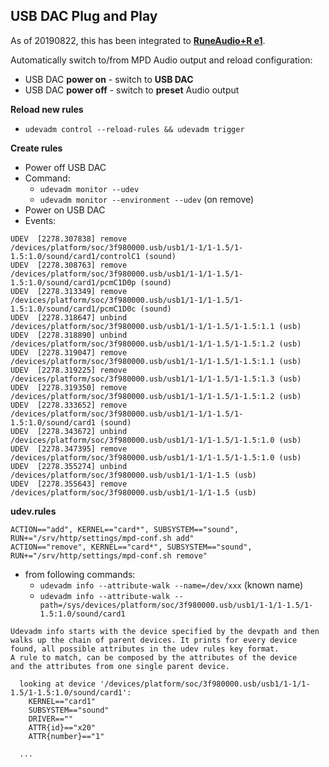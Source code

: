 USB DAC Plug and Play
---
As of 20190822, this has been integrated to [**RuneAudio+R e1**](https://github.com/rern/RuneAudio-Re1).

Automatically switch to/from MPD Audio output and reload configuration:
- USB DAC **power on** - switch to **USB DAC**
- USB DAC **power off** - switch to **preset** Audio output

**Reload new rules**
- `udevadm control --reload-rules && udevadm trigger`

**Create rules**
- Power off USB DAC
- Command:
    - `udevadm monitor --udev`
    - `udevadm monitor --environment --udev` (on remove)
- Power on USB DAC
- Events:
```
UDEV  [2278.307838] remove   /devices/platform/soc/3f980000.usb/usb1/1-1/1-1.5/1-1.5:1.0/sound/card1/controlC1 (sound)
UDEV  [2278.308763] remove   /devices/platform/soc/3f980000.usb/usb1/1-1/1-1.5/1-1.5:1.0/sound/card1/pcmC1D0p (sound)
UDEV  [2278.313349] remove   /devices/platform/soc/3f980000.usb/usb1/1-1/1-1.5/1-1.5:1.0/sound/card1/pcmC1D0c (sound)
UDEV  [2278.318647] unbind   /devices/platform/soc/3f980000.usb/usb1/1-1/1-1.5/1-1.5:1.1 (usb)
UDEV  [2278.318890] unbind   /devices/platform/soc/3f980000.usb/usb1/1-1/1-1.5/1-1.5:1.2 (usb)
UDEV  [2278.319047] remove   /devices/platform/soc/3f980000.usb/usb1/1-1/1-1.5/1-1.5:1.1 (usb)
UDEV  [2278.319225] remove   /devices/platform/soc/3f980000.usb/usb1/1-1/1-1.5/1-1.5:1.3 (usb)
UDEV  [2278.319350] remove   /devices/platform/soc/3f980000.usb/usb1/1-1/1-1.5/1-1.5:1.2 (usb)
UDEV  [2278.333652] remove   /devices/platform/soc/3f980000.usb/usb1/1-1/1-1.5/1-1.5:1.0/sound/card1 (sound)
UDEV  [2278.343672] unbind   /devices/platform/soc/3f980000.usb/usb1/1-1/1-1.5/1-1.5:1.0 (usb)
UDEV  [2278.347395] remove   /devices/platform/soc/3f980000.usb/usb1/1-1/1-1.5/1-1.5:1.0 (usb)
UDEV  [2278.355274] unbind   /devices/platform/soc/3f980000.usb/usb1/1-1/1-1.5 (usb)
UDEV  [2278.355643] remove   /devices/platform/soc/3f980000.usb/usb1/1-1/1-1.5 (usb)
```

**udev.rules**
```
ACTION=="add", KERNEL=="card*", SUBSYSTEM=="sound", RUN+="/srv/http/settings/mpd-conf.sh add"
ACTION=="remove", KERNEL=="card*", SUBSYSTEM=="sound", RUN+="/srv/http/settings/mpd-conf.sh remove"
```
- from following commands:
    - `udevadm info --attribute-walk --name=/dev/xxx` (known name)
    - `udevadm info --attribute-walk --path=/sys/devices/platform/soc/3f980000.usb/usb1/1-1/1-1.5/1-1.5:1.0/sound/card1`
```
Udevadm info starts with the device specified by the devpath and then
walks up the chain of parent devices. It prints for every device
found, all possible attributes in the udev rules key format.
A rule to match, can be composed by the attributes of the device
and the attributes from one single parent device.

  looking at device '/devices/platform/soc/3f980000.usb/usb1/1-1/1-1.5/1-1.5:1.0/sound/card1':
    KERNEL=="card1"
    SUBSYSTEM=="sound"
    DRIVER==""
    ATTR{id}=="x20"
    ATTR{number}=="1"

  ...
```
